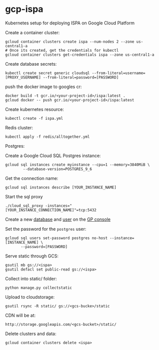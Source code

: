 # gcp-ispa
Kubernetes setup for deploying ISPA on Google Cloud Platform


Create a container cluster:

```
gcloud container clusters create ispa --num-nodes 2 --zone us-central1-a
# Once its created, get the credentials for kubectl
gcloud container clusters get-credentials ispa --zone us-central1-a
```

Create database secrets:

```
kubectl create secret generic cloudsql --from-literal=username=[PROXY_USERNAME] --from-literal=password=[PASSWORD]
```

push the docker image to googles cr:

```
docker build -t gcr.io/<your-project-id>/ispa:latest .
gcloud docker -- push gcr.io/<your-project-id>/ispa:latest
```

Create kubernetes resource:

```
kubectl create -f ispa.yml
```

Redis cluster:

```
kubectl apply -f redis/alltogether.yml
```

Postgres:

Create a Google Cloud SQL Postgres instance:

```
gcloud sql instances create myinstance --cpu=1 --memory=3840MiB \
        --database-version=POSTGRES_9_6
```

Get the connection name:

```
gcloud sql instances describe [YOUR_INSTANCE_NAME]
```

Start the sql proxy
```
./cloud_sql_proxy -instances="[YOUR_INSTANCE_CONNECTION_NAME]"=tcp:5432
```


Create a new [database](https://cloud.google.com/sql/docs/postgres/create-manage-databases#create) and [user](https://cloud.google.com/sql/docs/postgres/create-manage-users#creating) on the [GP console]()

Set the password for the `postgres` user:

```
gcloud sql users set-password postgres no-host --instance=[INSTANCE_NAME] \
       --password=[PASSWORD]
```


Serve static through GCS:

```
gsutil mb gs://<ispa>
gsutil defacl set public-read gs://<ispa>
```

Collect into static/ folder:

```
python manage.py collectstatic
```

Upload to cloudstorage:

```
gsutil rsync -R static/ gs://<gcs-bucke>/static
```

CDN will be at:

```
http://storage.googleapis.com/<gcs-bucket>/static/
```

Delete clusters and data:

```
gcloud container clusters delete <ispa>
```
